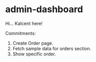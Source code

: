 # admin-dashboard

Hi... Kalcent here!

Commitments:
1. Create Order page.
2. Fetch sample data for orders section.
3. Show specific order.
